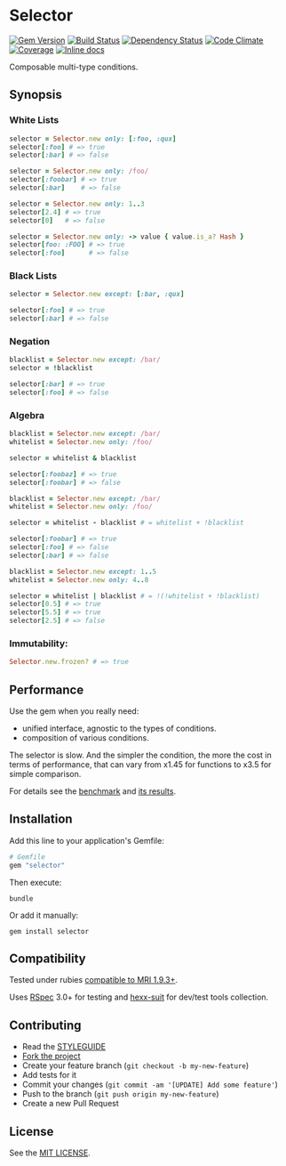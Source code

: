 Selector
========

[![Gem Version](https://img.shields.io/gem/v/selector.svg?style=flat)][gem]
[![Build Status](https://img.shields.io/travis/nepalez/selector/master.svg?style=flat)][travis]
[![Dependency Status](https://img.shields.io/gemnasium/nepalez/selector.svg?style=flat)][gemnasium]
[![Code Climate](https://img.shields.io/codeclimate/github/nepalez/selector.svg?style=flat)][codeclimate]
[![Coverage](https://img.shields.io/coveralls/nepalez/selector.svg?style=flat)][coveralls]
[![Inline docs](http://inch-ci.org/github/nepalez/selector.svg)][inch]

[codeclimate]: https://codeclimate.com/github/nepalez/selector
[coveralls]: https://coveralls.io/r/nepalez/selector
[gem]: https://rubygems.org/gems/selector
[gemnasium]: https://gemnasium.com/nepalez/selector
[travis]: https://travis-ci.org/nepalez/selector
[inch]: https://inch-ci.org/github/nepalez/selector

Composable multi-type conditions.

Synopsis
--------

### White Lists

```ruby
selector = Selector.new only: [:foo, :qux]
selector[:foo] # => true
selector[:bar] # => false

selector = Selector.new only: /foo/
selector[:foobar] # => true
selector[:bar]    # => false

selector = Selector.new only: 1..3
selector[2.4] # => true
selector[0]   # => false

selector = Selector.new only: -> value { value.is_a? Hash }
selector[foo: :FOO] # => true
selector[:foo]      # => false
```

### Black Lists

```ruby
selector = Selector.new except: [:bar, :qux]

selector[:foo] # => true
selector[:bar] # => false
```

### Negation

```ruby
blacklist = Selector.new except: /bar/
selector = !blacklist

selector[:bar] # => true
selector[:foo] # => false
```

### Algebra

```ruby
blacklist = Selector.new except: /bar/
whitelist = Selector.new only: /foo/

selector = whitelist & blacklist

selector[:foobaz] # => true
selector[:foobar] # => false
```

```ruby
blacklist = Selector.new except: /bar/
whitelist = Selector.new only: /foo/

selector = whitelist - blacklist # = whitelist + !blacklist

selector[:foobar] # => true
selector[:foo] # => false
selector[:bar] # => false
```

```ruby
blacklist = Selector.new except: 1..5
whitelist = Selector.new only: 4..8

selector = whitelist | blacklist # = !(!whitelist + !blacklist)
selector[0.5] # => true
selector[5.5] # => true
selector[2.5] # => false
```

### Immutability:

```ruby
Selector.new.frozen? # => true
```

Performance
-----------

Use the gem when you really need:

* unified interface, agnostic to the types of conditions.
* composition of various conditions.

The selector is slow. And the simpler the condition, the more the cost in terms of performance, that can vary from x1.45 for functions to x3.5 for simple comparison.

For details see the [benchmark](https://github.com/nepalez/selector/blob/master/benchmark/run.rb) and [its results](https://github.com/nepalez/selector/wiki/Benchmark).

Installation
------------

Add this line to your application's Gemfile:

```ruby
# Gemfile
gem "selector"
```

Then execute:

```
bundle
```

Or add it manually:

```
gem install selector
```

Compatibility
-------------

Tested under rubies [compatible to MRI 1.9.3+](.travis.yml).

Uses [RSpec] 3.0+ for testing and [hexx-suit] for dev/test tools collection.

[RSpec]: http://rspec.org
[hexx-suit]: https://github.com/nepalez/hexx-suit

Contributing
------------

* Read the [STYLEGUIDE](config/metrics/STYLEGUIDE)
* [Fork the project](https://github.com/nepalez/selector)
* Create your feature branch (`git checkout -b my-new-feature`)
* Add tests for it
* Commit your changes (`git commit -am '[UPDATE] Add some feature'`)
* Push to the branch (`git push origin my-new-feature`)
* Create a new Pull Request

License
-------

See the [MIT LICENSE](LICENSE).
